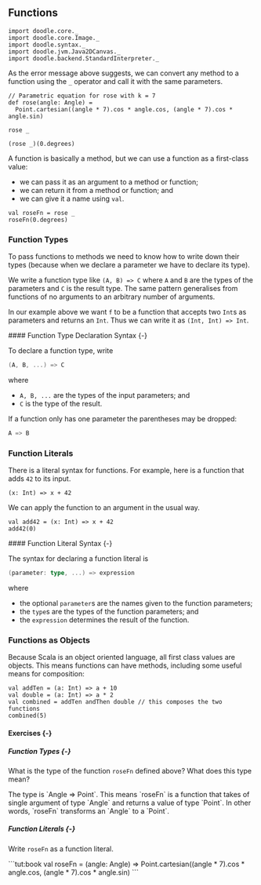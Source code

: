 ## Functions

```tut:invisible
import doodle.core._
import doodle.core.Image._
import doodle.syntax._
import doodle.jvm.Java2DCanvas._
import doodle.backend.StandardInterpreter._
```

As the error message above suggests, we can convert any method to a function using the `_` operator and call it with the same parameters.


```tut:book
// Parametric equation for rose with k = 7
def rose(angle: Angle) =
  Point.cartesian((angle * 7).cos * angle.cos, (angle * 7).cos * angle.sin)
  
rose _

(rose _)(0.degrees)
```

A function is basically a method, but we can use a function as a first-class value:

- we can pass it as an argument to a method or function; 
- we can return it from a method or function; and
- we can give it a name using `val`.

```tut:book
val roseFn = rose _
roseFn(0.degrees)
```


### Function Types

To pass functions to methods we need to know how to write down their types (because when we declare a parameter we have to declare its type).

We write a function type like `(A, B) => C` where `A` and `B` are the types of the parameters and `C` is the result type. The same pattern generalises from functions of no arguments to an arbitrary number of arguments.

In our example above we want `f` to be a function that accepts two `Int`s as parameters and returns an `Int`. Thus we can write it as `(Int, Int) => Int`.

<div class="callout callout-info">
#### Function Type Declaration Syntax {-}

To declare a function type, write

```scala
(A, B, ...) => C
```

where

- `A, B, ...` are the types of the input parameters; and
- `C` is the type of the result.

If a function only has one parameter the parentheses may be dropped:

```scala
A => B
```
</div>


### Function Literals

There is a literal syntax for functions. For example, here is a function that adds `42` to its input.

```tut:book
(x: Int) => x + 42
```

We can apply the function to an argument in the usual way.

```tut:book
val add42 = (x: Int) => x + 42
add42(0)
```

<div class="callout callout-info">
#### Function Literal Syntax {-}

The syntax for declaring a function literal is

```scala
(parameter: type, ...) => expression
```

where
- the optional `parameter`s are the names given to the function parameters;
- the `type`s are the types of the function parameters; and
- the `expression` determines the result of the function.
</div>


### Functions as Objects

Because Scala is an object oriented language, all first class values are objects.
This means functions can have methods, including some useful means for composition:

```tut:book
val addTen = (a: Int) => a + 10
val double = (a: Int) => a * 2
val combined = addTen andThen double // this composes the two functions
combined(5)
```

#### Exercises {-}

##### Function Types {-}

What is the type of the function `roseFn` defined above? What does this type mean?

<div class="solution">
The type is `Angle => Point`. This means `roseFn` is a function that takes of single argument of type `Angle` and returns a value of type `Point`. In other words, `roseFn` transforms an `Angle` to a `Point`.
</div>

##### Function Literals {-}

Write `roseFn` as a function literal.

<div class="solution">
```tut:book
val roseFn = (angle: Angle) =>
  Point.cartesian((angle * 7).cos * angle.cos, (angle * 7).cos * angle.sin)
```
</div>


